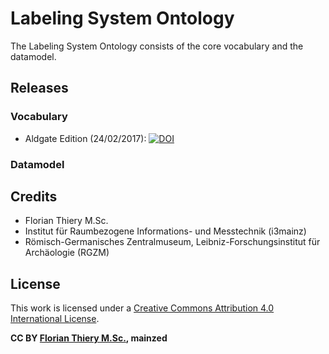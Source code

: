 # Labeling System Ontology

The Labeling System Ontology consists of the core vocabulary and the datamodel.

## Releases

### Vocabulary

* Aldgate Edition (24/02/2017): [![DOI](https://zenodo.org/badge/DOI/10.5281/zenodo.322228.svg)](https://doi.org/10.5281/zenodo.322228)

### Datamodel

## Credits

- Florian Thiery M.Sc.
 - Institut für Raumbezogene Informations- und Messtechnik (i3mainz)
 - Römisch-Germanisches Zentralmuseum, Leibniz-Forschungsinstitut für Archäologie (RGZM)

## License

This work is licensed under a [Creative Commons Attribution 4.0 International License](http://creativecommons.org/licenses/by/4.0/).

**CC BY [Florian Thiery M.Sc.](http://orcid.org/0000-0002-3246-3531), mainzed**
